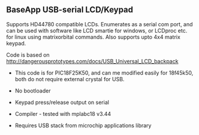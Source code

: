 BaseApp USB-serial LCD/Keypad
-----------------------------

Supports HD44780 compatible LCDs. Enumerates as a serial com port, and can be
used with software like LCD smartie for windows, or LCDproc etc. for
linux using matrixorbital commands. Also supports upto 4x4 matrix keypad.

Code is based on http://dangerousprototypes.com/docs/USB_Universal_LCD_backpack

- This code is for PIC18F25K50, and can me modified easily for 18f45k50,
  both do not require external crystal for USB.
- No bootloader
- Keypad press/release output on serial

- Compiler - tested with mplabc18 v3.44
- Requires USB stack from microchip applications library